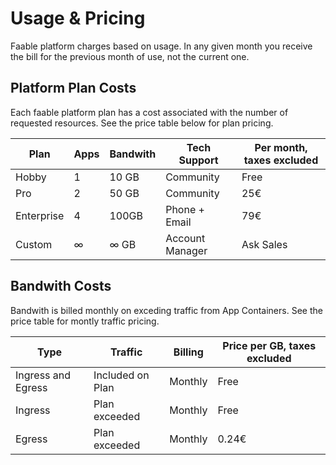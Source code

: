 # Usage & Pricing

Faable platform charges based on usage. In any given month you receive the bill for the previous month of use, not the current one.

## Platform Plan Costs

Each faable platform plan has a cost associated with the number of requested resources. See the price table below for plan pricing.

| Plan       | Apps | Bandwith | Tech Support    | Per month, taxes excluded |
| ---------- | ---- | -------- | --------------- | ------------------------- |
| Hobby      | 1    | 10 GB    | Community       | Free                      |
| Pro        | 2    | 50 GB    | Community       | 25€                       |
| Enterprise | 4    | 100GB    | Phone + Email   | 79€                       |
| Custom     | ∞    | ∞ GB     | Account Manager | Ask Sales                 |

## Bandwith Costs

Bandwith is billed monthly on exceding traffic from App Containers. See the price table for montly traffic pricing.

| Type               | Traffic          | Billing | Price per GB, taxes excluded |
| ------------------ | ---------------- | ------- | ---------------------------- |
| Ingress and Egress | Included on Plan | Monthly | Free                         |
| Ingress            | Plan exceeded    | Monthly | Free                         |
| Egress             | Plan exceeded    | Monthly | 0.24€                        |
